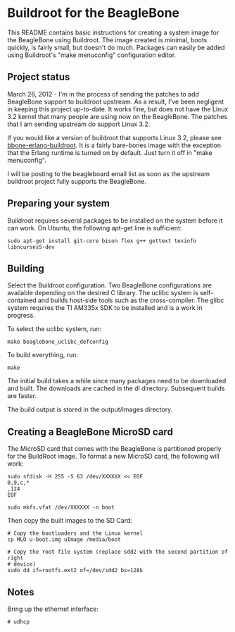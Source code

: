 Buildroot for the BeagleBone
============================

This README contains basic instructions for creating a system image
for the BeagleBone using Buildroot. The image created is minimal, boots
quickly, is fairly small, but doesn't do much. Packages can easily be
added using Buildroot's "make menuconfig" configuration editor. 

Project status
--------------

March 26, 2012 - I'm in the process of sending the patches to add
BeagleBone support to buildroot upstream. As a result, I've been
negligent in keeping this project up-to-date. It works fine, but does
not have the Linux 3.2 kernel that many people are using now on the
BeagleBone. The patches that I am sending upstream do support Linux 3.2.

If you would like a version of buildroot that supports Linux 3.2, please
see [bbone-erlang-buildroot](https://github.com/nerves-project/bbone-erlang-buildroot).
It is a fairly bare-bones image with the exception that the Erlang runtime
is turned on by default. Just turn it off in "make menuconfig".

I will be posting to the beagleboard email list as soon as the upstream
buildroot project fully supports the BeagleBone.

Preparing your system
---------------------

Buildroot requires several packages to be installed on the system 
before it can work. On Ubuntu, the following apt-get line is sufficient:

    sudo apt-get install git-core bison flex g++ gettext texinfo libncurses5-dev

Building
--------

Select the Buildroot configuration. Two BeagleBone configurations are
available depending on the desired C library. The uclibc system is
self-contained and builds host-side tools such as the cross-compiler. 
The glibc system requires the TI AM335x SDK to be installed and is a
work in progress. 

To select the uclibc system, run:

    make beaglebone_uclibc_defconfig

To build everything, run:

    make

The initial build takes a while since many packages need to be downloaded and 
built. The downloads are cached in the dl directory. Subsequent builds are
faster.

The build output is stored in the output/images directory.

Creating a BeagleBone MicroSD card
----------------------------------

The MicroSD card that comes with the BeagleBone is partitioned properly for
the BuildRoot image. To format a new MicroSD card, the following will work:

    sudo sfdisk -H 255 -S 63 /dev/XXXXXX << EOF
    0,9,c,*
    ,124
    EOF
 
    sudo mkfs.vfat /dev/XXXXXX -n boot

Then copy the built images to the SD Card:

    # Copy the bootloaders and the Linux kernel
    cp MLO u-boot.img uImage /media/boot

    # Copy the root file system (replace sdd2 with the second partition of right
    # device)
    sudo dd if=rootfs.ext2 of=/dev/sdd2 bs=128k

Notes
-----

Bring up the ethernet interface: 

    # udhcp
 
